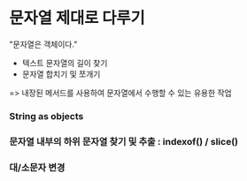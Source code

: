 # 문자열 제대로 다루기 
"문자열은 객체이다."

- 텍스트 문자열의 길이 찾기
- 문자열 합치기 및 쪼개기

=> 내장된 메서드를 사용하여 문자열에서 수행할 수 있는 유용한 작업

### String as objects
### 문자열 내부의 하위 문자열 찾기 및 추출 : indexof() / slice()
### 대/소문자 변경
